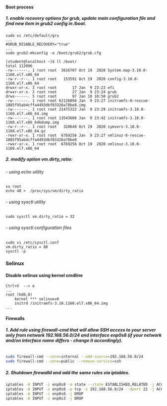####  Boot process

##### 1. enable recovery options for grub, update main configuration file and find new item in grub2 config in /boot.
```
sudo vi /etc/default/gru
...
#GRUB_DISABLE_RECOVERY="true"
...
sudo grub2-mkconfig -o /boot/grub2/grub.cfg
```

```
[student@localhost ~]$ ll /boot/
total 112096
-rw-------. 1 root root  3616707 Oct 19  2020 System.map-3.10.0-1160.el7.x86_64
-rw-r--r--. 1 root root   153591 Oct 19  2020 config-3.10.0-1160.el7.x86_64
drwxr-xr-x. 3 root root       17 Jan  9 23:23 efi
drwxr-xr-x. 2 root root       27 Jan  9 23:24 grub
drwx------. 5 root root       97 Jan 10 10:50 grub2
-rw-------. 1 root root 62126094 Jan  9 23:27 initramfs-0-rescue-1885f95ab4cffa4493dbf83326a78be8.img
-rw-------. 1 root root 21475322 Jan  9 23:29 initramfs-3.10.0-1160.el7.x86_64.img
-rw-------. 1 root root 13543606 Jan  9 23:42 initramfs-3.10.0-1160.el7.x86_64kdump.img
-rw-r--r--. 1 root root   320648 Oct 19  2020 symvers-3.10.0-1160.el7.x86_64.gz
-rwxr-xr-x. 1 root root  6769256 Jan  9 23:27 vmlinuz-0-rescue-1885f95ab4cffa4493dbf83326a78be8
-rwxr-xr-x. 1 root root  6769256 Oct 19  2020 vmlinuz-3.10.0-1160.el7.x86_64
```
##### 2. modify option vm.dirty_ratio:

######   - using echo utility
   ```
su root
echo 40 >  /proc/sys/vm/dirty_ratio
```
######   - using sysctl utility
```
sudo sysctl vm.dirty_ratio = 32
```
######   - using sysctl configuration files
```
sudo vi /etc/sysctl.conf
vm.dirty_ratio = 80
sysctl -p
```

### Selinux

#### Disable selinux using kernel cmdline

```
Ctrl+X  --> e
...
root (hd0,0)
    kernel *** selinux=0
    initrd /initramfs-3.10.1160.el7.x86_64.img
...

```
#### Firewalls
##### 1. Add rule using firewall-cmd that will allow SSH access to your server *only* from network 192.168.56.0/24 and interface enp0s8 (if your network and/on interface name differs - change it accordingly).

```bash

sudo firewall-cmd --zone=internal --add-source=192.168.56.0/24
sudo firewall-cmd --zone=public --remove-service=ssh
```

##### 2. Shutdown firewalld and add the same rules via iptables.

```bash
iptables -A INPUT -i enp0s8 -m state --state ESTABLISHED,RELATED -j ACCEPT
iptables -A INPUT -i enp0s8 -p tcp -s 192.168.56.0/24 --dport 22 -j ACCEPT
iptables -A INPUT -i enp0s8 -j DROP
iptables -A INPUT -i enp0s3 -j DROP
```
